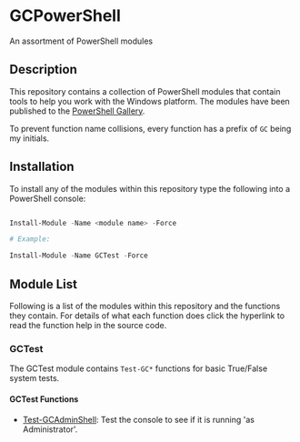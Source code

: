 # GCPowerShell

An assortment of PowerShell modules

## Description

This repository contains a collection of PowerShell modules that contain tools to help you work with the Windows platform. The modules have been published to the [PowerShell Gallery](https://www.powershellgallery.com).

To prevent function name collisions, every function has a prefix of `GC` being my initials.

## Installation

To install any of the modules within this repository type the following into a PowerShell console:

```PowerShell

Install-Module -Name <module name> -Force

# Example:

Install-Module -Name GCTest -Force

```

## Module List

Following is a list of the modules within this repository and the functions they contain. For details of what each function does click the hyperlink to read the function help in the source code.

### GCTest

The GCTest module contains `Test-GC*` functions for basic True/False system tests.

#### GCTest Functions

*   [Test-GCAdminShell](GCTest/Test-GCAdminShell.ps1): Test the console to see if it is running 'as Administrator'.
